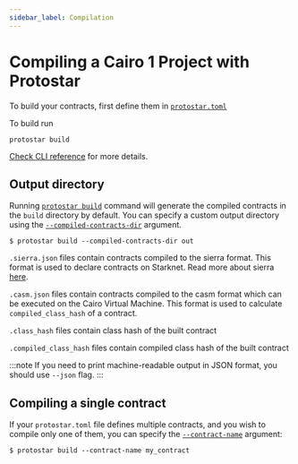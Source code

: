 ```yaml
---
sidebar_label: Compilation
---
```


# Compiling a Cairo 1 Project with Protostar

To build your contracts, first define them in [`protostar.toml`](../05-protostar-toml.md#contracts-section)

To build run

```shell title="build"
protostar build
```

[Check CLI reference](../../cli-reference.md#build) for more details.

## Output directory

Running [`protostar build`](../../cli-reference.md#build) command will generate the compiled contracts in
the `build` directory by default.
You can specify a custom output directory using
the [`--compiled-contracts-dir`](../../cli-reference#compiled-contracts-dir-pathbuild-1) argument.

```shell title="Example"
$ protostar build --compiled-contracts-dir out
```

`.sierra.json` files contain contracts compiled to the sierra format. This format is used to declare contracts on
Starknet.
Read more about
sierra [here](https://docs.starknet.io/documentation/architecture_and_concepts/Contracts/cairo-1-and-sierra).

`.casm.json` files contain contracts compiled to the casm format which can be executed on the Cairo Virtual Machine. This
format is used to calculate `compiled_class_hash` of a contract.

`.class_hash` files contain class hash of the built contract

`.compiled_class_hash` files contain compiled class hash of the built contract

:::note
If you need to print machine-readable output in JSON format, you should use `--json` flag.
:::

## Compiling a single contract

If your `protostar.toml` file defines multiple contracts, and you wish to compile only one of them, you can specify
the [`--contract-name`](../../cli-reference.md#--contract-name-string-1) argument:

```
$ protostar build --contract-name my_contract
```
